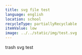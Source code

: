 ```yaml
---
title: svg file test
language: english
location: school
recycleType: partiallyRecyclable
itemValue: low
image: ../../static/img/test.svg
---
```

trash svg test
